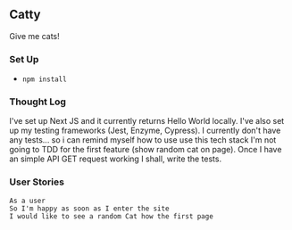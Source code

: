 ## Catty

Give me cats!

### Set Up

- `npm install`


### Thought Log

I've set up Next JS and it currently returns Hello World locally. I've also set up my testing frameworks (Jest, Enzyme, Cypress). I currently don't have any tests... so i can remind myself how to use use this tech stack I'm not going to TDD for the first feature (show random cat on page). Once I have an simple API GET request working I shall, write the tests.


### User Stories
```
As a user
So I'm happy as soon as I enter the site
I would like to see a random Cat how the first page

```
